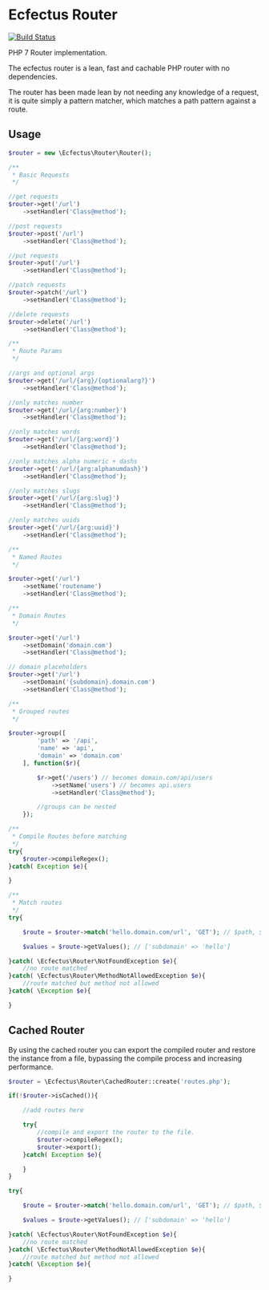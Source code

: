 # Ecfectus Router

[![Build Status](https://travis-ci.org/ecfectus/router.svg?branch=master)](https://travis-ci.org/ecfectus/router)

PHP 7 Router implementation.

The ecfectus router is a lean, fast and cachable PHP router with no dependencies.

The router has been made lean by not needing any knowledge of a request, it is quite simply a pattern matcher, which matches a path pattern against a route.

## Usage

```php
$router = new \Ecfectus\Router\Router();

/**
 * Basic Requests
 */

//get requests
$router->get('/url')
    ->setHandler('Class@method');

//post requests
$router->post('/url')
    ->setHandler('Class@method');

//put requests
$router->put('/url')
    ->setHandler('Class@method');

//patch requests
$router->patch('/url')
    ->setHandler('Class@method');

//delete requests
$router->delete('/url')
    ->setHandler('Class@method');

/**
 * Route Params
 */

//args and optional args
$router->get('/url/{arg}/{optionalarg?}')
    ->setHandler('Class@method');

//only matches number
$router->get('/url/{arg:number}')
    ->setHandler('Class@method');

//only matches words
$router->get('/url/{arg:word}')
    ->setHandler('Class@method');

//only matches alpha numeric + dashs
$router->get('/url/{arg:alphanumdash}')
    ->setHandler('Class@method');

//only matches slugs
$router->get('/url/{arg:slug}')
    ->setHandler('Class@method');

//only matches uuids
$router->get('/url/{arg:uuid}')
    ->setHandler('Class@method');

/**
 * Named Routes
 */

$router->get('/url')
    ->setName('routename')
    ->setHandler('Class@method');

/**
 * Domain Routes
 */

$router->get('/url')
    ->setDomain('domain.com')
    ->setHandler('Class@method');

// domain placeholders
$router->get('/url')
    ->setDomain('{subdomain}.domain.com')
    ->setHandler('Class@method');

/**
 * Grouped routes
 */

$router->group([
        'path' => '/api',
        'name' => 'api',
        'domain' => 'domain.com'
    ], function($r){

        $r->get('/users') // becomes domain.com/api/users
            ->setName('users') // becomes api.users
            ->setHandler('Class@method');

        //groups can be nested
    });

/**
 * Compile Routes before matching
 */
try{
    $router->compileRegex();
}catch( Exception $e){

}

/**
 * Match routes
 */
try{

    $route = $router->match('hello.domain.com/url', 'GET'); // $path, $method = 'GET|POST|PUT|PATCH|DELETE'

    $values = $route->getValues(); // ['subdomain' => 'hello']

}catch( \Ecfectus\Router\NotFoundException $e){
    //no route matched
}catch( \Ecfectus\Router\MethodNotAllowedException $e){
    //route matched but method not allowed
}catch( \Exception $e){

}
```

## Cached Router

By using the cached router you can export the compiled router and restore the instance from a file, bypassing the compile process and increasing performance.

```php
$router = \Ecfectus\Router\CachedRouter::create('routes.php');

if(!$router->isCached()){

    //add routes here

    try{
        //compile and export the router to the file.
        $router->compileRegex();
        $router->export();
    }catch( Exception $e){

    }
}

try{

    $route = $router->match('hello.domain.com/url', 'GET'); // $path, $method = 'GET|POST|PUT|PATCH|DELETE'

    $values = $route->getValues(); // ['subdomain' => 'hello']

}catch( \Ecfectus\Router\NotFoundException $e){
    //no route matched
}catch( \Ecfectus\Router\MethodNotAllowedException $e){
    //route matched but method not allowed
}catch( \Exception $e){

}
```
